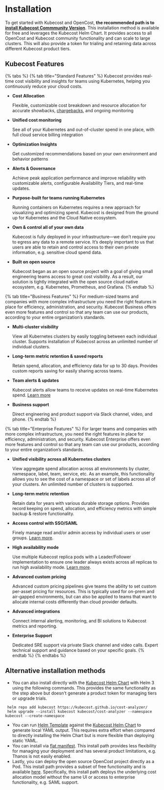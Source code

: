 # Installation

To get started with Kubecost and OpenCost, **the recommended path is to** [**install Kubecost Commmunity Version**](https://kubecost.com/install). This installation method is available for free and leverages the Kubecost Helm Chart. It provides access to all OpenCost and Kubecost community functionality and can scale to large clusters. This will also provide a token for trialing and retaining data across different Kubecost product tiers.

## Kubecost Features

{% tabs %}
{% tab title="Standard Features" %}
Kubecost provides real-time cost visibility and insights for teams using Kubernetes, helping you continuously reduce your cloud costs.

*   **Cost Allocation**

    Flexible, customizable cost breakdown and resource allocation for accurate showbacks, [chargebacks](https://blog.kubecost.com/blog/kubernetes-chargeback), and ongoing monitoring
*   **Unified cost monitoring**

    See all of your Kubernetes and out-of-cluster spend in one place, with full cloud service billing integration
*   **Optimization Insights**

    Get customized recommendations based on your own environment and behavior patterns
*   **Alerts & Governance**

    Achieve peak application performance and improve reliability with customizable alerts, configurable Availability Tiers, and real-time updates.
*   **Purpose-built for teams running Kubernetes**

    Running containers on Kubernetes requires a new approach for visualizing and optimizing spend. Kubecost is designed from the ground up for Kubernetes and the Cloud Native ecosystem.
*   **Own & control all of your own data**

    Kubecost is fully deployed in your infrastructure—we don’t require you to egress any data to a remote service. It’s deeply important to us that users are able to retain and control access to their own private information, e.g. sensitive cloud spend data.
*   **Built on open source**

    Kubecost began as an open source project with a goal of giving small engineering teams access to great cost visibility. As a result, our solution is tightly integrated with the open source cloud native ecosystem, e.g. Kubernetes, Prometheus, and Grafana.
{% endtab %}

{% tab title="Business Features" %}
For medium-sized teams and companies with more complex infrastructure you need the right features in place for efficiency, administration, and security. Kubecost Business offers even more features and control so that any team can use our products, according to your entire organization’s standards.

*   **Multi-cluster visibility**

    View all Kubernetes clusters by easily toggling between each individual cluster. Supports installation of Kubecost across an unlimited number of individual clusters.
*   **Long-term metric retention & saved reports**

    Retain spend, allocation, and efficiency data for up to 30 days. Provides custom reports saving for easily sharing across teams.
*   **Team alerts & updates**

    Kubecost alerts allow teams to receive updates on real-time Kubernetes spend. [Learn more](/alerts.md)
*   **Business support**

    Direct engineering and product support via Slack channel, video, and phone.
{% endtab %}

{% tab title="Enterprise Features" %}
For larger teams and companies with more complex infrastructure, you need the right features in place for efficiency, administration, and security. Kubecost Enterprise offers even more features and control so that any team can use our products, according to your entire organization’s standards.

*   **Unified visibility across all Kubernetes clusters**

    View aggregate spend allocation across all environments by cluster, namespace, label, team, service, etc. As an example, this functionality allows you to see the cost of a namespace or set of labels across all of your clusters. An unlimited number of clusters is supported.
*   **Long-term metric retention**

    Retain data for years with various durable storage options. Provides record keeping on spend, allocation, and efficiency metrics with simple backup & restore functionality.
*   **Access control with SSO/SAML**

    Finely manage read and/or admin access by individual users or user groups. [Learn more](/user-management.md).
*   **High availability mode**

    Use multiple Kubecost replica pods with a Leader/Follower implementation to ensure one leader always exists across all replicas to run high availability mode. [Learn more](/install-and-configure/advanced-configuration/high-availability).
*   **Advanced custom pricing**

    Advanced custom pricing pipelines give teams the ability to set custom per-asset pricing for resources. This is typically used for on-prem and air-gapped environments, but can also be applied to teams that want to allocate internal costs differently than cloud provider defaults.
*   **Advanced integrations**

    Connect internal alerting, monitoring, and BI solutions to Kubecost metrics and reporting.
*   **Enterprise Support**

    Dedicated SRE support via private Slack channel and video calls. Expert technical support and guidance based on your specific goals.
{% endtab %}
{% endtabs %}

## Alternative installation methods

* You can also install directly with the [Kubecost Helm Chart](https://github.com/kubecost/cost-analyzer-helm-chart/) with Helm 3 using the following commands. This provides the same functionality as the step above but doesn't generate a product token for managing tiers or upgrade trials.

```
 helm repo add kubecost https://kubecost.github.io/cost-analyzer/
 helm upgrade --install kubecost kubecost/cost-analyzer --namespace kubecost --create-namespace
```

* You can run [Helm Template](https://helm.sh/docs/helm/helm\_template/) against the [Kubecost Helm Chart](https://github.com/kubecost/cost-analyzer-helm-chart/) to generate local YAML output. This requires extra effort when compared to directly installing the Helm Chart but is more flexible than deploying static YAML.
* You can install via [flat manifest](https://github.com/kubecost/cost-analyzer-helm-chart/blob/master/README.md#manifest). This install path provides less flexibility for managing your deployment and has several product limitations, e.g. Thanos is not easily enabled.
* Lastly, you can deploy the open source OpenCost project directly as a Pod. This install path provides a subset of free functionality and is available [here](https://www.opencost.io/docs/install). Specifically, this install path deploys the underlying cost allocation model without the same UI or access to enterprise functionality, e.g. SAML support.
